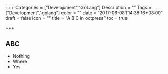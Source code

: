 +++
Categories = ["Development","GoLang"]
Description = ""
Tags = ["Development","golang"]
color = ""
date = "2017-06-08T14:38:16+08:00"
draft = false
icon = ""
title = "A B C in octpress"
toc = true

+++

## ABC
* Nothing
* Where
* Yes

